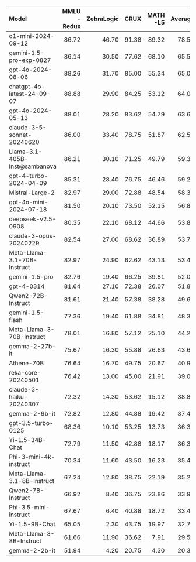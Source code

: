 | Model                         |   MMLU<br/>-Redux |   ZebraLogic |   CRUX |   MATH<br/>-L5 |   Average |
|:------------------------------|------------------:|-------------:|-------:|---------------:|----------:|
| o1-mini-2024-09-12            |             86.72 |        46.70 |  91.38 |          89.32 |     78.53 |
| gemini-1.5-pro-exp-0827       |             86.14 |        30.50 |  77.62 |          68.10 |     65.59 |
| gpt-4o-2024-08-06             |             88.26 |        31.70 |  85.00 |          55.34 |     65.08 |
| chatgpt-4o-latest-24-09-07    |             88.88 |        29.90 |  84.25 |          53.12 |     64.04 |
| gpt-4o-2024-05-13             |             88.01 |        28.20 |  83.62 |          54.79 |     63.66 |
| claude-3-5-sonnet-20240620    |             86.00 |        33.40 |  78.75 |          51.87 |     62.51 |
| Llama-3.1-405B-Inst@sambanova |             86.21 |        30.10 |  71.25 |          49.79 |     59.34 |
| gpt-4-turbo-2024-04-09        |             85.31 |        28.40 |  76.75 |          46.46 |     59.23 |
| Mistral-Large-2               |             82.97 |        29.00 |  72.88 |          48.54 |     58.35 |
| gpt-4o-mini-2024-07-18        |             81.50 |        20.10 |  73.50 |          52.15 |     56.81 |
| deepseek-v2.5-0908            |             80.35 |        22.10 |  68.12 |          44.66 |     53.81 |
| claude-3-opus-20240229        |             82.54 |        27.00 |  68.62 |          36.89 |     53.76 |
| Meta-Llama-3.1-70B-Instruct   |             82.97 |        24.90 |  62.62 |          43.13 |     53.41 |
| gemini-1.5-pro                |             82.76 |        19.40 |  66.25 |          39.81 |     52.05 |
| gpt-4-0314                    |             81.64 |        27.10 |  72.38 |          26.07 |     51.80 |
| Qwen2-72B-Instruct            |             81.61 |        21.40 |  57.38 |          38.28 |     49.67 |
| gemini-1.5-flash              |             77.36 |        19.40 |  61.88 |          34.81 |     48.36 |
| Meta-Llama-3-70B-Instruct     |             78.01 |        16.80 |  57.12 |          25.10 |     44.26 |
| gemma-2-27b-it                |             75.67 |        16.30 |  55.88 |          26.63 |     43.62 |
| Athene-70B                    |             76.64 |        16.70 |  49.75 |          20.67 |     40.94 |
| reka-core-20240501            |             76.42 |        13.00 |  45.00 |          21.91 |     39.08 |
| claude-3-haiku-20240307       |             72.32 |        14.30 |  53.62 |          15.12 |     38.84 |
| gemma-2-9b-it                 |             72.82 |        12.80 |  44.88 |          19.42 |     37.48 |
| gpt-3.5-turbo-0125            |             68.36 |        10.10 |  53.25 |          13.73 |     36.36 |
| Yi-1.5-34B-Chat               |             72.79 |        11.50 |  42.88 |          18.17 |     36.34 |
| Phi-3-mini-4k-instruct        |             70.34 |        11.60 |  43.50 |          16.23 |     35.42 |
| Meta-Llama-3.1-8B-Instruct    |             67.24 |        12.80 |  38.75 |          22.19 |     35.24 |
| Qwen2-7B-Instruct             |             66.92 |         8.40 |  36.75 |          23.86 |     33.98 |
| Phi-3.5-mini-instruct         |             67.67 |         6.40 |  40.88 |          18.72 |     33.42 |
| Yi-1.5-9B-Chat                |             65.05 |         2.30 |  43.75 |          19.97 |     32.77 |
| Meta-Llama-3-8B-Instruct      |             61.66 |        11.90 |  36.62 |           7.91 |     29.52 |
| gemma-2-2b-it                 |             51.94 |         4.20 |  20.75 |           4.30 |     20.30 |